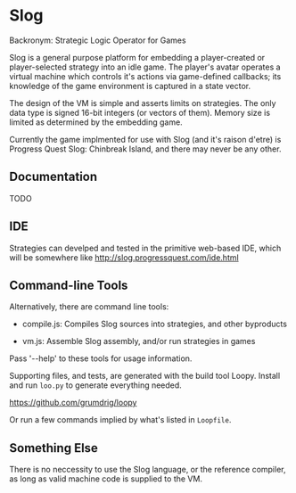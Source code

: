 Slog
====

Backronym: Strategic Logic Operator for Games

Slog is a general purpose platform for embedding a player-created or
player-selected strategy into an idle game. The player's avatar operates a
virtual machine which controls it's actions via game-defined callbacks; its
knowledge of the game environment is captured in a state vector.

The design of the VM is simple and asserts limits on strategies. The only data
type is signed 16-bit integers (or vectors of them). Memory size is limited
as determined by the embedding game.

Currently the game implmented for use with Slog (and it's raison d'etre) is
Progress Quest Slog: Chinbreak Island, and there may never be any other.


Documentation
-------------

TODO


IDE
---

Strategies can develped and tested in the primitive web-based IDE, which will
be somewhere like http://slog.progressquest.com/ide.html


Command-line Tools
------------------

Alternatively, there are command line tools:

- compile.js: Compiles Slog sources into strategies, and other byproducts

- vm.js: Assemble Slog assembly, and/or run strategies in games

Pass '--help' to these tools for usage information.


Supporting files, and tests, are generated with the build tool Loopy. Install
and run `loo.py` to generate everything needed.

https://github.com/grumdrig/loopy

Or run a few commands implied by what's listed in `Loopfile`.


Something Else
--------------

There is no neccessity to use the Slog language, or the reference compiler, as
long as valid machine code is supplied to the VM.

